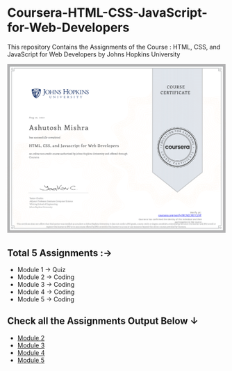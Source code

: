 # Coursera-HTML-CSS-JavaScript-for-Web-Developers
This repository Contains the Assignments of the Course : HTML, CSS, and JavaScript for Web Developers by Johns Hopkins University

![image](https://github.com/Ashutosh-PMishra/Coursera-HTML-CSS-JavaScript-for-Web-Developers/blob/main/Certificate.png)

## Total 5 Assignments :→
* Module 1 → Quiz
* Module 2 → Coding
* Module 3 → Coding 
* Module 4 → Coding 
* Module 5 → Coding 

## Check all the Assignments Output Below ↓
- [Module 2](https://ashutosh-pmishra.github.io/Coursera-HTML-CSS-JavaScript-for-Web-Developers/Assignments/Module-2-solution/)
- [Module 3](https://ashutosh-pmishra.github.io/Coursera-HTML-CSS-JavaScript-for-Web-Developers/Assignments/Module-3-solution/)
- [Module 4](https://ashutosh-pmishra.github.io/Coursera-HTML-CSS-JavaScript-for-Web-Developers/Assignments/Module-4-solution/)
- [Module 5](https://ashutosh-pmishra.github.io/Coursera-HTML-CSS-JavaScript-for-Web-Developers/Assignments/Module-5-solution/)

